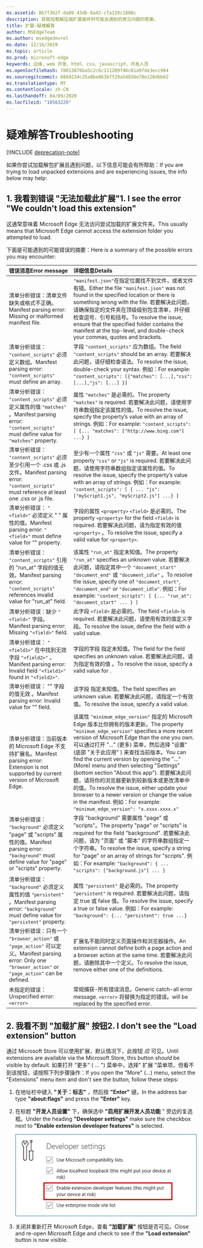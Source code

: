 ```yaml
---
ms.assetid: 8b7f362f-da09-43db-8a42-cfa128c1808c
description: 获取加载解压缩扩展插件时可能会遇到的常见问题的答案。
title: 扩展-疑难解答
author: MSEdgeTeam
ms.author: msedgedevrel
ms.date: 12/16/2019
ms.topic: article
ms.prod: microsoft-edge
keywords: 边缘、web 开发、html、css、javascript、开发人员
ms.openlocfilehash: 78013876ba5c2c6c111289f46c81a9fde3ecc964
ms.sourcegitcommit: 6860234c25a8be863b7f29a54838e78e120dbb62
ms.translationtype: MT
ms.contentlocale: zh-CN
ms.lasthandoff: 04/09/2020
ms.locfileid: "10563220"
---
```

# <span data-ttu-id="1e71d-104">疑难解答</span><span class="sxs-lookup"><span data-stu-id="1e71d-104">Troubleshooting</span></span>  

[!INCLUDE [deprecation-note](includes/deprecation-note.md)]  

<span data-ttu-id="1e71d-105">如果你尝试加载解包扩展且遇到问题，以下信息可能会有所帮助：</span><span class="sxs-lookup"><span data-stu-id="1e71d-105">If you are trying to load unpacked extensions and are experiencing issues, the info below may help:</span></span>

## <span data-ttu-id="1e71d-106">1. 我看到错误 "无法加载此扩展"</span><span class="sxs-lookup"><span data-stu-id="1e71d-106">1. I see the error "We couldn't load this extension"</span></span>

<span data-ttu-id="1e71d-107">这通常意味着 Microsoft Edge 无法访问尝试加载的扩展文件夹。</span><span class="sxs-lookup"><span data-stu-id="1e71d-107">This usually means that Microsoft Edge cannot access the extension folder you attempted to load.</span></span>

<span data-ttu-id="1e71d-108">下面是可能遇到的可能错误的摘要：</span><span class="sxs-lookup"><span data-stu-id="1e71d-108">Here is a summary of the possible errors you may encounter:</span></span>

<span data-ttu-id="1e71d-109">错误消息</span><span class="sxs-lookup"><span data-stu-id="1e71d-109">Error message</span></span> | <span data-ttu-id="1e71d-110">详细信息</span><span class="sxs-lookup"><span data-stu-id="1e71d-110">Details</span></span>
:--------- | :------------
<span data-ttu-id="1e71d-111">清单分析错误：清单文件缺失或格式不正确。</span><span class="sxs-lookup"><span data-stu-id="1e71d-111">Manifest parsing error: Missing or malformed manifest file.</span></span> | <span data-ttu-id="1e71d-112">`"manifest.json"`在指定位置找不到文件，或者文件有错。</span><span class="sxs-lookup"><span data-stu-id="1e71d-112">Either the file `"manifest.json"` was not found in the specified location or there is something wrong with the file.</span></span> <span data-ttu-id="1e71d-113">若要解决此问题，请确保指定的文件夹在顶级级别包含清单，并仔细检查逗号、引号和括号。</span><span class="sxs-lookup"><span data-stu-id="1e71d-113">To resolve the issue, ensure that the specified folder contains the manifest at the top-level, and double-check your commas, quotes and brackets.</span></span>
<span data-ttu-id="1e71d-114">清单分析错误： `"content_scripts"` 必须定义数组。</span><span class="sxs-lookup"><span data-stu-id="1e71d-114">Manifest parsing error: `"content_scripts"` must define an array.</span></span> | <span data-ttu-id="1e71d-115">字段 `"content_scripts"` 应为数组。</span><span class="sxs-lookup"><span data-stu-id="1e71d-115">The field `"content_scripts"` should be an array.</span></span> <span data-ttu-id="1e71d-116">若要解决此问题，请仔细检查语法。</span><span class="sxs-lookup"><span data-stu-id="1e71d-116">To resolve the issue, double-check your syntax.</span></span> <span data-ttu-id="1e71d-117">例如：</span><span class="sxs-lookup"><span data-stu-id="1e71d-117">For example:</span></span> `"content_scripts": [{"matches": [...],"css": [...],"js": [...] }]`
<span data-ttu-id="1e71d-118">清单分析错误： `"content_scripts"` 必须定义属性的值 `"matches"` 。</span><span class="sxs-lookup"><span data-stu-id="1e71d-118">Manifest parsing error: `"content_scripts"` must define value for `"matches"` property.</span></span> | <span data-ttu-id="1e71d-119">属性 `"matches"` 是必需的。</span><span class="sxs-lookup"><span data-stu-id="1e71d-119">The property `"matches"` is required.</span></span> <span data-ttu-id="1e71d-120">若要解决此问题，请使用字符串数组指定该属性的值。</span><span class="sxs-lookup"><span data-stu-id="1e71d-120">To resolve the issue, specify the property’s value with an array of strings.</span></span> <span data-ttu-id="1e71d-121">例如：</span><span class="sxs-lookup"><span data-stu-id="1e71d-121">For example:</span></span> `"content_scripts": [ {... "matches": ["http://www.bing.com"] ...} ]`
<span data-ttu-id="1e71d-122">清单分析错误： `"content_scripts"` 必须至少引用一个 .css 或 .js 文件。</span><span class="sxs-lookup"><span data-stu-id="1e71d-122">Manifest parsing error: `"content_scripts"` must reference at least one .css or .js file.</span></span> | <span data-ttu-id="1e71d-123">至少有一个属性 `"css"` 或 `"js"` 需要。</span><span class="sxs-lookup"><span data-stu-id="1e71d-123">At least one property `"css"` or `"js"` is required.</span></span> <span data-ttu-id="1e71d-124">若要解决此问题，请使用字符串数组指定该属性的值。</span><span class="sxs-lookup"><span data-stu-id="1e71d-124">To resolve the issue, specify the property’s value with an array of strings.</span></span> <span data-ttu-id="1e71d-125">例如：</span><span class="sxs-lookup"><span data-stu-id="1e71d-125">For example:</span></span> `"content_scripts": [ { ... "js": ["myScript1.js", "myScript2.js"] ...} ]`
<span data-ttu-id="1e71d-126">清单分析错误： `"<field>"` 必须定义 " <property> " 属性的值。</span><span class="sxs-lookup"><span data-stu-id="1e71d-126">Manifest parsing error: `"<field>"` must define value for "<property>" property.</span></span> | <span data-ttu-id="1e71d-127">字段的属性 `<property>` `<field>` 是必需的。</span><span class="sxs-lookup"><span data-stu-id="1e71d-127">The property `<property>` for the field `<field>` is required.</span></span> <span data-ttu-id="1e71d-128">若要解决此问题，请为指定有效的值 `<property>` 。</span><span class="sxs-lookup"><span data-stu-id="1e71d-128">To resolve the issue, specify a valid value for `<property>`.</span></span>
<span data-ttu-id="1e71d-129">清单分析错误： `"content_scripts"` 引用的 "run_at" 字段的值无效。</span><span class="sxs-lookup"><span data-stu-id="1e71d-129">Manifest parsing error: `"content_scripts"` references invalid value for "run_at" field.</span></span> | <span data-ttu-id="1e71d-130">该属性 `"run_at"` 指定未知值。</span><span class="sxs-lookup"><span data-stu-id="1e71d-130">The property `"run_at"` specifies an unknown value.</span></span> <span data-ttu-id="1e71d-131">若要解决此问题，请指定其中一个 `"document_start"` `"document_end"` 或 `"document_idle"` 。</span><span class="sxs-lookup"><span data-stu-id="1e71d-131">To resolve the issue, specify one of `"document_start"`, `"document_end"` or `"document_idle"`.</span></span> <span data-ttu-id="1e71d-132">例如：</span><span class="sxs-lookup"><span data-stu-id="1e71d-132">For example:</span></span> `"content_scripts": [ {... "run_at": "document_start" ... } ]`
<span data-ttu-id="1e71d-133">清单分析错误：缺少 `"<field>"` 字段。</span><span class="sxs-lookup"><span data-stu-id="1e71d-133">Manifest parsing error: Missing `"<field>"` field.</span></span> | <span data-ttu-id="1e71d-134">此字段 `<field>` 是必需的。</span><span class="sxs-lookup"><span data-stu-id="1e71d-134">The field `<field>` is required.</span></span> <span data-ttu-id="1e71d-135">若要解决此问题，请使用有效的值定义字段。</span><span class="sxs-lookup"><span data-stu-id="1e71d-135">To resolve the issue, define the field with a valid value.</span></span>
<span data-ttu-id="1e71d-136">清单分析错误： `"<field1>"` 在中找到无效字段 `"<field2>"` 。</span><span class="sxs-lookup"><span data-stu-id="1e71d-136">Manifest parsing error: Invalid field `"<field1>"` found in `"<field2>"`.</span></span> | <span data-ttu-id="1e71d-137">字段的字段 <field1> <field2> 指定未知值。</span><span class="sxs-lookup"><span data-stu-id="1e71d-137">The field <field1> for the field <field2> specifies an unknown value.</span></span> <span data-ttu-id="1e71d-138">若要解决此问题，请为指定有效的值 <field1> 。</span><span class="sxs-lookup"><span data-stu-id="1e71d-138">To resolve the issue, specify a valid value for <field1>.</span></span>
<span data-ttu-id="1e71d-139">清单分析错误： "" 字段的值无效 <field> 。</span><span class="sxs-lookup"><span data-stu-id="1e71d-139">Manifest parsing error: Invalid value for "<field>" field.</span></span> | <span data-ttu-id="1e71d-140">该字段 <field> 指定未知值。</span><span class="sxs-lookup"><span data-stu-id="1e71d-140">The field <field> specifies an unknown value.</span></span> <span data-ttu-id="1e71d-141">若要解决此问题，请指定一个有效值。</span><span class="sxs-lookup"><span data-stu-id="1e71d-141">To resolve the issue, specify a valid value.</span></span>
<span data-ttu-id="1e71d-142">清单分析错误：当前版本的 Microsoft Edge 不支持扩展名。</span><span class="sxs-lookup"><span data-stu-id="1e71d-142">Manifest parsing error: Extension is not supported by current version of Microsoft Edge.</span></span> | <span data-ttu-id="1e71d-143">该属性 `"minimum_edge_version"` 指定的 Microsoft Edge 版本比你拥有的版本更新。</span><span class="sxs-lookup"><span data-stu-id="1e71d-143">The property `"minimum_edge_version"` specifies a more recent version of Microsoft Edge than the one you own.</span></span> <span data-ttu-id="1e71d-144">可以通过打开 "..." (更多) 菜单，然后选择 "设置" (底部 "关于此应用" ) 来查找当前版本。</span><span class="sxs-lookup"><span data-stu-id="1e71d-144">You can find the current version by opening the "..." (More) menu and then selecting "Settings" (bottom section "About this app").</span></span> <span data-ttu-id="1e71d-145">若要解决此问题，请将你的浏览器更新到较新版本或更改清单中的值。</span><span class="sxs-lookup"><span data-stu-id="1e71d-145">To resolve the issue, either update your browser to a newer version or change the value in the manifest.</span></span> <span data-ttu-id="1e71d-146">例如：</span><span class="sxs-lookup"><span data-stu-id="1e71d-146">For example:</span></span> `"minimum_edge_version": "x.xxxx.xxxx.x"`
<span data-ttu-id="1e71d-147">清单分析错误： `"background"` 必须定义 "page" 或 "scripts" 属性的值。</span><span class="sxs-lookup"><span data-stu-id="1e71d-147">Manifest parsing error: `"background"` must define value for "page" or "scripts" property.</span></span> | <span data-ttu-id="1e71d-148">字段 "background" 需要属性 "page" 或 "scripts"。</span><span class="sxs-lookup"><span data-stu-id="1e71d-148">The property "page" or "scripts" is required for the field "background".</span></span> <span data-ttu-id="1e71d-149">若要解决此问题，请为 "页面" 或 "脚本" 的字符串数组指定一个字符串。</span><span class="sxs-lookup"><span data-stu-id="1e71d-149">To resolve the issue, specify a string for "page" or an array of strings for "scripts".</span></span> <span data-ttu-id="1e71d-150">例如：</span><span class="sxs-lookup"><span data-stu-id="1e71d-150">For example:</span></span> `"background": { ... "scripts": ["background.js"] ... }`
<span data-ttu-id="1e71d-151">清单分析错误： `"background"` 必须定义属性的值 `"persistent"` 。</span><span class="sxs-lookup"><span data-stu-id="1e71d-151">Manifest parsing error: `"background"` must define value for `"persistent"` property.</span></span> | <span data-ttu-id="1e71d-152">属性 `"persistent"` 是必需的。</span><span class="sxs-lookup"><span data-stu-id="1e71d-152">The property `"persistent"` is required.</span></span> <span data-ttu-id="1e71d-153">若要解决此问题，请指定 true 或 false 值。</span><span class="sxs-lookup"><span data-stu-id="1e71d-153">To resolve the issue, specify a true or false value.</span></span> <span data-ttu-id="1e71d-154">例如：</span><span class="sxs-lookup"><span data-stu-id="1e71d-154">For example:</span></span> `"background": {... "persistent": true ...}`
<span data-ttu-id="1e71d-155">清单分析错误：只有一个 `"browser_action"` 或 `"page_action"` 可以定义。</span><span class="sxs-lookup"><span data-stu-id="1e71d-155">Manifest parsing error: Only one `"browser_action"` or `"page_action"` can be defined.</span></span> | <span data-ttu-id="1e71d-156">扩展名不能同时定义页面操作和浏览器操作。</span><span class="sxs-lookup"><span data-stu-id="1e71d-156">An extension cannot define both a page action and a browser action at the same time.</span></span> <span data-ttu-id="1e71d-157">若要解决此问题，请删除其中一个定义。</span><span class="sxs-lookup"><span data-stu-id="1e71d-157">To resolve the issue, remove either one of the definitions.</span></span>
<span data-ttu-id="1e71d-158">未指定的错误：</span><span class="sxs-lookup"><span data-stu-id="1e71d-158">Unspecified error:</span></span> `<error>` | <span data-ttu-id="1e71d-159">常规捕获-所有错误消息。</span><span class="sxs-lookup"><span data-stu-id="1e71d-159">Generic catch-all error message.</span></span> `<error>` <span data-ttu-id="1e71d-160">将替换为指定的错误。</span><span class="sxs-lookup"><span data-stu-id="1e71d-160">will be replaced by the specified error.</span></span>


## <span data-ttu-id="1e71d-161">2. 我看不到 "加载扩展" 按钮</span><span class="sxs-lookup"><span data-stu-id="1e71d-161">2. I don't see the "Load extension" button</span></span>
<span data-ttu-id="1e71d-162">通过 Microsoft Store 可以使用扩展，默认情况下，此按钮 *应* 可见。</span><span class="sxs-lookup"><span data-stu-id="1e71d-162">Until extensions are available via the Microsoft Store, this button *should* be visible by default.</span></span> <span data-ttu-id="1e71d-163">如果打开 "更多" ( ... ") 菜单中，选择" 扩展 "菜单项，但看不到该按钮，请按照下列步骤操作：</span><span class="sxs-lookup"><span data-stu-id="1e71d-163">If you open the "More" (...) menu, select the "Extensions" menu item and don't see the button, follow these steps:</span></span>

1. <span data-ttu-id="1e71d-164">在地址栏中键入 **"关于：标志"** ，然后按 **"Enter"** 键。</span><span class="sxs-lookup"><span data-stu-id="1e71d-164">In the address bar type **"about:flags"** and press the **"Enter"** key.</span></span>
2. <span data-ttu-id="1e71d-165">在标题 **"开发人员设置"** 下，确保选中 **"启用扩展开发人员功能** " 旁边的复选框。</span><span class="sxs-lookup"><span data-stu-id="1e71d-165">Under the heading **"Developer settings"** make sure the checkbox next to **"Enable extension developer features"** is selected.</span></span>

   ![关于标志](./media/aboutflags.PNG)  

3. <span data-ttu-id="1e71d-167">关闭并重新打开 Microsoft Edge，查看 **"加载扩展"** 按钮是否可见。</span><span class="sxs-lookup"><span data-stu-id="1e71d-167">Close and re-open Microsoft Edge and check to see if the **"Load extension"** button is now visible.</span></span>
